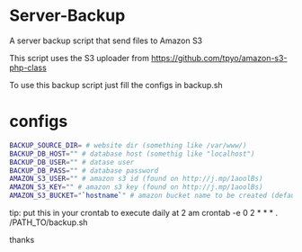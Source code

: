 Server-Backup
=============

A server backup script that send files to Amazon S3


This script uses the S3 uploader from https://github.com/tpyo/amazon-s3-php-class


To use this backup script just fill the configs in backup.sh


# configs
```sh
BACKUP_SOURCE_DIR= # website dir (something like /var/www/)
BACKUP_DB_HOST="" # database host (somethig like "localhost")
BACKUP_DB_USER="" # datase user 
BACKUP_DB_PASS="" # database password
AMAZON_S3_USER="" # amazon s3 id (found on http://j.mp/1aoolBs)
AMAZON_S3_KEY="" # amazon s3 key (found on http://j.mp/1aoolBs)
AMAZON_S3_BUCKET="`hostname`" # amazon bucket name to be created (default server hostname)
```

tip: put this in your crontab to execute daily at 2 am
crontab -e
0 2 * * * . /PATH_TO/backup.sh

thanks
